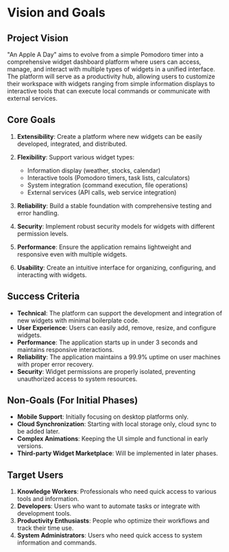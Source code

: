  # Vision and Goals

## Project Vision

"An Apple A Day" aims to evolve from a simple Pomodoro timer into a comprehensive widget dashboard platform where users can access, manage, and interact with multiple types of widgets in a unified interface. The platform will serve as a productivity hub, allowing users to customize their workspace with widgets ranging from simple information displays to interactive tools that can execute local commands or communicate with external services.

## Core Goals

1. **Extensibility**: Create a platform where new widgets can be easily developed, integrated, and distributed.

2. **Flexibility**: Support various widget types:
   - Information display (weather, stocks, calendar)
   - Interactive tools (Pomodoro timers, task lists, calculators)
   - System integration (command execution, file operations)
   - External services (API calls, web service integration)

3. **Reliability**: Build a stable foundation with comprehensive testing and error handling.

4. **Security**: Implement robust security models for widgets with different permission levels.

5. **Performance**: Ensure the application remains lightweight and responsive even with multiple widgets.

6. **Usability**: Create an intuitive interface for organizing, configuring, and interacting with widgets.

## Success Criteria

- **Technical**: The platform can support the development and integration of new widgets with minimal boilerplate code.
- **User Experience**: Users can easily add, remove, resize, and configure widgets.
- **Performance**: The application starts up in under 3 seconds and maintains responsive interactions.
- **Reliability**: The application maintains a 99.9% uptime on user machines with proper error recovery.
- **Security**: Widget permissions are properly isolated, preventing unauthorized access to system resources.

## Non-Goals (For Initial Phases)

- **Mobile Support**: Initially focusing on desktop platforms only.
- **Cloud Synchronization**: Starting with local storage only, cloud sync to be added later.
- **Complex Animations**: Keeping the UI simple and functional in early versions.
- **Third-party Widget Marketplace**: Will be implemented in later phases.

## Target Users

1. **Knowledge Workers**: Professionals who need quick access to various tools and information.
2. **Developers**: Users who want to automate tasks or integrate with development tools.
3. **Productivity Enthusiasts**: People who optimize their workflows and track their time use.
4. **System Administrators**: Users who need quick access to system information and commands.